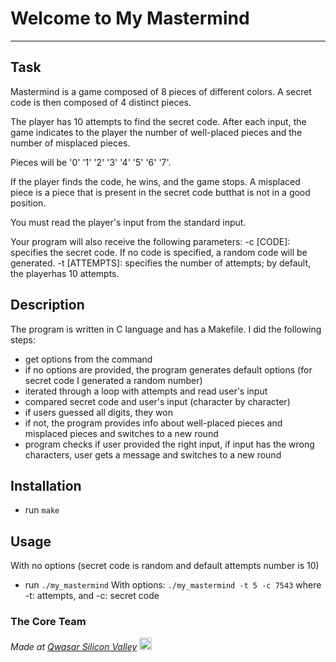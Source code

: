 # Welcome to My Mastermind
***

## Task
Mastermind is a game composed of 8 pieces of different colors.
A secret code is then composed of 4 distinct pieces.

The player has 10 attempts to find the secret code.
After each input, the game indicates to the player the number of well-placed pieces and the number of misplaced pieces.

Pieces will be '0' '1' '2' '3' '4' '5' '6' '7'.

If the player finds the code, he wins, and the game stops.
A misplaced piece is a piece that is present in the secret code butthat is not in a good position.

You must read the player's input from the standard input.

Your program will also receive the following parameters:
-c [CODE]: specifies the secret code. If no code is specified, a random code will be generated.
-t [ATTEMPTS]: specifies the number of attempts; by default, the playerhas 10 attempts.

## Description
The program is written in C language and has a Makefile.
I did the following steps:
- get options from the command
- if no options are provided, the program generates default options (for secret code I generated a random number)
- iterated through a loop with attempts and read user's input
- compared secret code and user's input (character by character)
- if users guessed all digits, they won
- if not, the program provides info about well-placed pieces and misplaced pieces and switches to a new round
- program checks if user provided the right input, if input has the wrong characters, user gets a message and switches to a new round

## Installation
- run `make`

## Usage
With no options (secret code is random and default attempts number is 10)
- run `./my_mastermind`
With options:
`./my_mastermind -t 5 -c 7543` where -t: attempts, and -c: secret code

### The Core Team


<span><i>Made at <a href='https://qwasar.io'>Qwasar Silicon Valley</a></i></span>
<span><img alt='Qwasar Silicon Valley Logo' src='https://storage.googleapis.com/qwasar-public/qwasar-logo_50x50.png' width='20px'></span>
